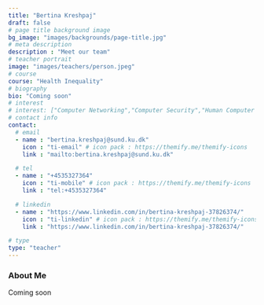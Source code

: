 ```yaml
---
title: "Bertina	Kreshpaj"
draft: false
# page title background image
bg_image: "images/backgrounds/page-title.jpg"
# meta description
description : "Meet our team"
# teacher portrait
image: "images/teachers/person.jpeg"
# course
course: "Health Inequality"
# biography
bio: "Coming soon"
# interest
# interest: ["Computer Networking","Computer Security","Human Computer Interfacing"]
# contact info
contact:
  # email
  - name : "bertina.kreshpaj@sund.ku.dk"
    icon : "ti-email" # icon pack : https://themify.me/themify-icons
    link : "mailto:bertina.kreshpaj@sund.ku.dk"

  # tel
  - name : "+4535327364"
    icon : "ti-mobile" # icon pack : https://themify.me/themify-icons
    link : "tel:+4535327364"

  # linkedin
  - name : "https://www.linkedin.com/in/bertina-kreshpaj-37826374/"
    icon : "ti-linkedin" # icon pack : https://themify.me/themify-icons
    link : "https://www.linkedin.com/in/bertina-kreshpaj-37826374/"

# type
type: "teacher"
---
```


### About Me

Coming soon
